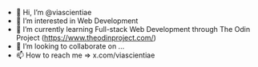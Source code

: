 - 👋 Hi, I’m @viascientiae
- 👀 I’m interested in Web Development
- 🌱 I’m currently learning Full-stack Web Development through The Odin Project (https://www.theodinproject.com/)
- 💞️ I’m looking to collaborate on ...
- 📫 How to reach me => x.com/viascientiae

<!---
viascientiae/viascientiae is a ✨ special ✨ repository because its `README.md` (this file) appears on your GitHub profile.
You can click the Preview link to take a look at your changes.
--->
